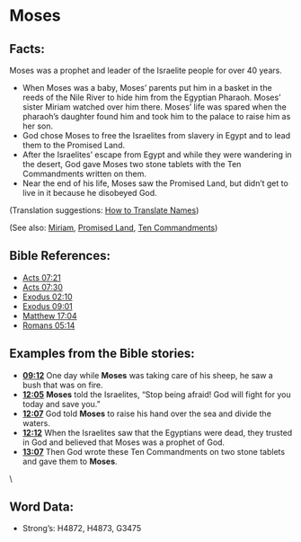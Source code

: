 # Moses

## Facts:

Moses was a prophet and leader of the Israelite people for over 40 years.  

* When Moses was a baby, Moses’ parents put him in a basket in the reeds of the Nile River to hide him from the Egyptian Pharaoh. Moses’ sister Miriam watched over him there. Moses’ life was spared when the pharaoh’s daughter found him and took him to the palace to raise him as her son.
* God chose Moses to free the Israelites from slavery in Egypt and to lead them to the Promised Land.
* After the Israelites’ escape from Egypt and while they were wandering in the desert, God gave Moses two stone tablets with the Ten Commandments written on them.
* Near the end of his life, Moses saw the Promised Land, but didn’t get to live in it because he disobeyed God.

(Translation suggestions: [How to Translate Names](rc://en/ta/man/translate/translate-names))

(See also: [Miriam](../names/miriam.md), [Promised Land](../kt/promisedland.md), [Ten Commandments](../other/tencommandments.md))

## Bible References:

* [Acts 07:21](rc://en/tn/help/act/07/21)
* [Acts 07:30](rc://en/tn/help/act/07/30)
* [Exodus 02:10](rc://en/tn/help/exo/02/10)
* [Exodus 09:01](rc://en/tn/help/exo/09/01)
* [Matthew 17:04](rc://en/tn/help/mat/17/04)
* [Romans 05:14](rc://en/tn/help/rom/05/14)

## Examples from the Bible stories:

* __[09:12](rc://en/tn/help/obs/09/12)__ One day while __Moses__ was taking care of his sheep, he saw a bush that was on fire.
* __[12:05](rc://en/tn/help/obs/12/05)__ __Moses__ told the Israelites, “Stop being afraid! God will fight for you today and save you.”
* __[12:07](rc://en/tn/help/obs/12/07)__ God told __Moses__ to raise his hand over the sea and divide the waters.
* __[12:12](rc://en/tn/help/obs/12/12)__ When the Israelites saw that the Egyptians were dead, they trusted in God and believed that Moses was a prophet of God.
* __[13:07](rc://en/tn/help/obs/13/07)__ Then God wrote these Ten Commandments on two stone tablets and gave them to __Moses__.



\\

## Word Data:

* Strong’s: H4872, H4873, G3475
